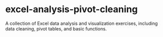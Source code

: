 # excel-analysis-pivot-cleaning
A collection of Excel data analysis and visualization exercises, including data cleaning, pivot tables, and basic functions.
